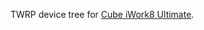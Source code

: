 TWRP device tree for [Cube iWork8 Ultimate](http://konstakang.com/devices/cube_iwork8ultimate/TWRP).
